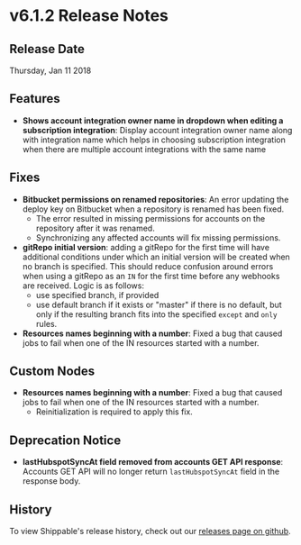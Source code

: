 # v6.1.2 Release Notes

## Release Date
Thursday, Jan 11 2018

## Features
  - **Shows account integration owner name in dropdown when editing a subscription integration**: Display account integration owner name along with integration name which helps in choosing subscription integration when there are multiple account integrations with the same name

## Fixes
  - **Bitbucket permissions on renamed repositories**: An error updating the deploy key on Bitbucket when a repository is renamed has been fixed.
      - The error resulted in missing permissions for accounts on the repository after it was renamed.
      - Synchronizing any affected accounts will fix missing permissions.
  - **gitRepo initial version**: adding a gitRepo for the first time will have additional conditions under which an initial version will be created when no branch is specified.  This should reduce confusion around errors when using a gitRepo as an `IN` for the first time before any webhooks are received. Logic is as follows:
      - use specified branch, if provided
      - use default branch if it exists or "master" if there is no default, but only if the resulting branch fits into the specified `except` and `only` rules.
  - **Resources names beginning with a number**: Fixed a bug that caused jobs to fail when one of the IN resources started with a number.

## Custom Nodes
  - **Resources names beginning with a number**: Fixed a bug that caused jobs to fail when one of the IN resources started with a number.
      - Reinitialization is required to apply this fix.

## Deprecation Notice
  - **lastHubspotSyncAt field removed from accounts GET API response**: Accounts GET API will no longer return `lastHubspotSyncAt` field in the response body.

## History

To view Shippable's release history, check out our [releases page on github](https://github.com/Shippable/admiral/releases).
